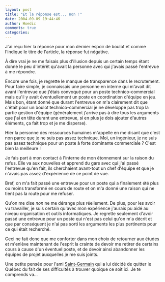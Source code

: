 ```yaml
---
layout: post
title: "Et la réponse est... non !"
date: 2004-09-09 19:44:46
author: Hoedic
comments: true
categories: 
---
```



J'ai reçu hier la réponse pour mon dernier espoir de boulot et comme l'indique le titre de l'article, la réponse fut négative.

À dire vrai je ne me faisais plus d'illusion depuis un certain temps étant donné le peu d'intérêt qu'avait la personne avec qui j'avais passé l'entrevue à me répondre.

Encore une fois, je regrette le manque de transparence dans le recrutement. Pour faire simple, je connaissais une personne en interne qui m'avait dit avant l'entrevue que j'étais convoqué pour un poste technico-commercial mais qu'il y avait éventuellement un poste en coordination d'équipe en jeu. Mais bon, étant donné que durant l'entrevue on m'a clairement dit que c'était pour un boulot technico-commercial je ne développe pas trop la partie gestion d'équipe (généralement j'arrive pas à dire tous les arguments que j'ai en tête durant une entrevue, si en plus je dois ajouter d'autres éléments, ça fait trop et je me disperse).

Hier la personne des ressources humaines m'appelle en me disant que c'est non parce que je ne suis pas assez technique. Moi, un ingénieur, je ne suis pas assez technique pour un poste à forte dominante commerciale ? C'est bien la meilleure !

Je fais part à mon contact à l'interne de mon étonnement sur la raison du refus. Elle va aux nouvelles et apprend du gars avec qui j'ai passé l'entrevue qu'en fait, ils cherchaient avant-tout un chef d'équipe et que je n'avais pas assez d'expérience de ce point de vue.

Bref, on m'a fait passé une entrevue pour un poste qui a finalement été plus ou moins transformé en cours de route et on m'a donné une raison qui ne tient pas la route pour me refuser.

Qu'on me dise *non* ne me dérange plus réellement. De plus, pour les avoir vu travailler, je suis certain qu'avec mon expérience  j'aurais pu aidé au niveau organisation et outils informatiques. Je regrette seulement d'avoir passé une entrevue pour un poste qui n'est pas celui qu'on m'a décrit et que par conséquent je n'ai pas sorti les arguments les plus pertinents pour ce qui était recherché.

Ceci ne fait donc que me conforter dans mon choix de retourner aux études et m'enlève maintenant de l'esprit la crainte de devoir me retirer de certains cours à cause d'un éventuel poste, et de devoir ainsi abandonner les équipes de projet auxquelles je me suis joints.

Une petite pensée pour l'ami [Saint-Germain](http://www3.sympatico.ca/saint-germain/septembre.htm) qui a lui décidé de quitter le Québec du fait de ses difficultés à trouver quoique ce soit ici. Je te comprends va...